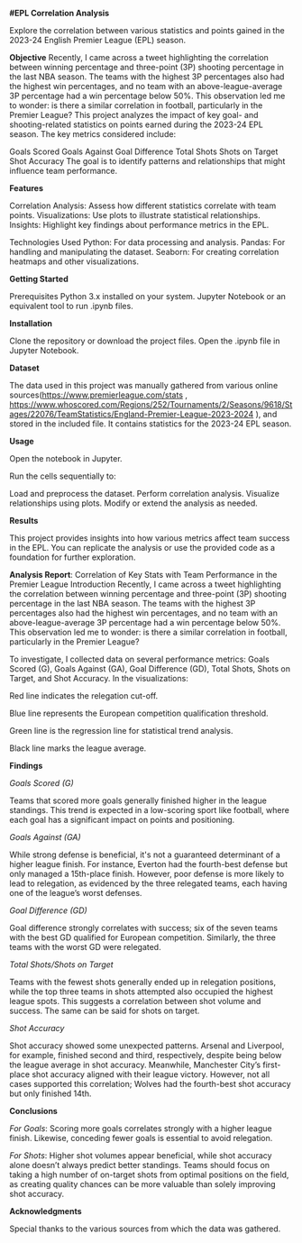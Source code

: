 **#EPL Correlation Analysis**

Explore the correlation between various statistics and points gained in the 2023-24 English Premier League (EPL) season.

**Objective**
Recently, I came across a tweet highlighting the correlation between winning percentage and three-point (3P) shooting percentage in the last NBA season. The teams with the highest 3P percentages also had the highest win percentages, and no team with an above-league-average 3P percentage had a win percentage below 50%. This observation led me to wonder: is there a similar correlation in football, particularly in the Premier League?
This project analyzes the impact of key goal- and shooting-related statistics on points earned during the 2023-24 EPL season. The key metrics considered include:

Goals Scored
Goals Against
Goal Difference
Total Shots
Shots on Target
Shot Accuracy
The goal is to identify patterns and relationships that might influence team performance.

**Features**

Correlation Analysis: Assess how different statistics correlate with team points.
Visualizations: Use plots to illustrate statistical relationships.
Insights: Highlight key findings about performance metrics in the EPL.

Technologies Used
Python: For data processing and analysis.
Pandas: For handling and manipulating the dataset.
Seaborn: For creating correlation heatmaps and other visualizations.

**Getting Started**

Prerequisites
Python 3.x installed on your system.
Jupyter Notebook or an equivalent tool to run .ipynb files.

**Installation**

Clone the repository or download the project files.
Open the .ipynb file in Jupyter Notebook.

**Dataset**

The data used in this project was manually gathered from various online sources(https://www.premierleague.com/stats , https://www.whoscored.com/Regions/252/Tournaments/2/Seasons/9618/Stages/22076/TeamStatistics/England-Premier-League-2023-2024 ), and stored in the included file. It contains statistics for the 2023-24 EPL season.

**Usage**

Open the notebook in Jupyter.

Run the cells sequentially to:

Load and preprocess the dataset.
Perform correlation analysis.
Visualize relationships using plots.
Modify or extend the analysis as needed.

**Results**

This project provides insights into how various metrics affect team success in the EPL. You can replicate the analysis or use the provided code as a foundation for further exploration.

**Analysis Report**:
Correlation of Key Stats with Team Performance in the Premier League
Introduction Recently, I came across a tweet highlighting the correlation between winning percentage and three-point (3P) shooting percentage in the last NBA season. The teams with the highest 3P percentages also had the highest win percentages, and no team with an above-league-average 3P percentage had a win percentage below 50%. This observation led me to wonder: is there a similar correlation in football, particularly in the Premier League?

To investigate, I collected data on several performance metrics: Goals Scored (G), Goals Against (GA), Goal Difference (GD), Total Shots, Shots on Target, and Shot Accuracy. In the visualizations:

Red line indicates the relegation cut-off.

Blue line represents the European competition qualification threshold.

Green line is the regression line for statistical trend analysis.

Black line marks the league average.

**Findings**

*Goals Scored (G)*

Teams that scored more goals generally finished higher in the league standings. This trend is expected in a low-scoring sport like football, where each goal has a significant impact on points and positioning.

*Goals Against (GA)*

While strong defense is beneficial, it's not a guaranteed determinant of a higher league finish. For instance, Everton had the fourth-best defense but only managed a 15th-place finish. However, poor defense is more likely to lead to relegation, as evidenced by the three relegated teams, each having one of the league’s worst defenses.

*Goal Difference (GD)*

Goal difference strongly correlates with success; six of the seven teams with the best GD qualified for European competition. Similarly, the three teams with the worst GD were relegated.

*Total Shots/Shots on Target*

Teams with the fewest shots generally ended up in relegation positions, while the top three teams in shots attempted also occupied the highest league spots. This suggests a correlation between shot volume and success. The same can be said for shots on target.

*Shot Accuracy*

Shot accuracy showed some unexpected patterns. Arsenal and Liverpool, for example, finished second and third, respectively, despite being below the league average in shot accuracy. Meanwhile, Manchester City’s first-place shot accuracy aligned with their league victory. However, not all cases supported this correlation; Wolves had the fourth-best shot accuracy but only finished 14th.

**Conclusions**

*For Goals*: Scoring more goals correlates strongly with a higher league finish. Likewise, conceding fewer goals is essential to avoid relegation.

*For Shots*: Higher shot volumes appear beneficial, while shot accuracy alone doesn’t always predict better standings. Teams should focus on taking a high number of on-target shots from optimal positions on the field, as creating quality chances can be more valuable than solely improving shot accuracy.

**Acknowledgments**

Special thanks to the various sources from which the data was gathered.
